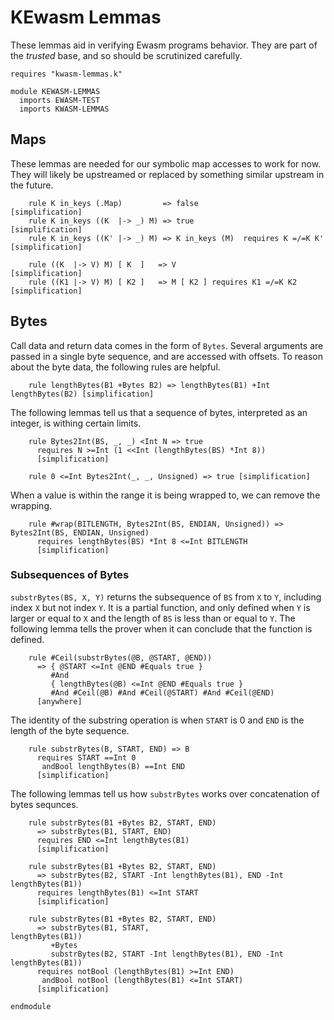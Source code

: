 KEwasm Lemmas
=============

These lemmas aid in verifying Ewasm programs behavior.
They are part of the *trusted* base, and so should be scrutinized carefully.

```k
requires "kwasm-lemmas.k"

module KEWASM-LEMMAS
  imports EWASM-TEST
  imports KWASM-LEMMAS
```

Maps
----

These lemmas are needed for our symbolic map accesses to work for now.
They will likely be upstreamed or replaced by something similar upstream in the future.

```k
    rule K in_keys (.Map)         => false                            [simplification]
    rule K in_keys ((K  |-> _) M) => true                             [simplification]
    rule K in_keys ((K' |-> _) M) => K in_keys (M)  requires K =/=K K'  [simplification]

    rule ((K  |-> V) M) [ K  ]   => V                            [simplification]
    rule ((K1 |-> V) M) [ K2 ]   => M [ K2 ] requires K1 =/=K K2 [simplification]
```

Bytes
-----

Call data and return data comes in the form of `Bytes`.
Several arguments are passed in a single byte sequence, and are accessed with offsets.
To reason about the byte data, the following rules are helpful.

```k
    rule lengthBytes(B1 +Bytes B2) => lengthBytes(B1) +Int lengthBytes(B2) [simplification]
```

The following lemmas tell us that a sequence of bytes, interpreted as an integer, is withing certain limits.

```k
    rule Bytes2Int(BS, _, _) <Int N => true
      requires N >=Int (1 <<Int (lengthBytes(BS) *Int 8))
      [simplification]

    rule 0 <=Int Bytes2Int(_, _, Unsigned) => true [simplification]
```

When a value is within the range it is being wrapped to, we can remove the wrapping.

```k
    rule #wrap(BITLENGTH, Bytes2Int(BS, ENDIAN, Unsigned)) => Bytes2Int(BS, ENDIAN, Unsigned)
      requires lengthBytes(BS) *Int 8 <=Int BITLENGTH
      [simplification]
```

### Subsequences of Bytes

`substrBytes(BS, X, Y)` returns the subsequence of `BS` from `X` to `Y`, including index `X` but not index `Y`.
It is a partial function, and only defined when `Y` is larger or equal to `X` and the length of `BS` is less than or equal to `Y`.
The following lemma tells the prover when it can conclude that the function is defined.

```k
    rule #Ceil(substrBytes(@B, @START, @END))
      => { @START <=Int @END #Equals true }
         #And
         { lengthBytes(@B) <=Int @END #Equals true }
         #And #Ceil(@B) #And #Ceil(@START) #And #Ceil(@END)
      [anywhere]
```

The identity of the substring operation is when `START` is 0 and `END` is the length of the byte sequence.

```k
    rule substrBytes(B, START, END) => B
      requires START ==Int 0
       andBool lengthBytes(B) ==Int END
      [simplification]
```

The following lemmas tell us how `substrBytes` works over concatenation of bytes sequnces.

```k
    rule substrBytes(B1 +Bytes B2, START, END)
      => substrBytes(B1, START, END)
      requires END <=Int lengthBytes(B1)
      [simplification]

    rule substrBytes(B1 +Bytes B2, START, END)
      => substrBytes(B2, START -Int lengthBytes(B1), END -Int lengthBytes(B1))
      requires lengthBytes(B1) <=Int START
      [simplification]

    rule substrBytes(B1 +Bytes B2, START, END)
      => substrBytes(B1, START,                               lengthBytes(B1))
         +Bytes
         substrBytes(B2, START -Int lengthBytes(B1), END -Int lengthBytes(B1))
      requires notBool (lengthBytes(B1) >=Int END)
       andBool notBool (lengthBytes(B1) <=Int START)
      [simplification]
```

```k
endmodule
```
